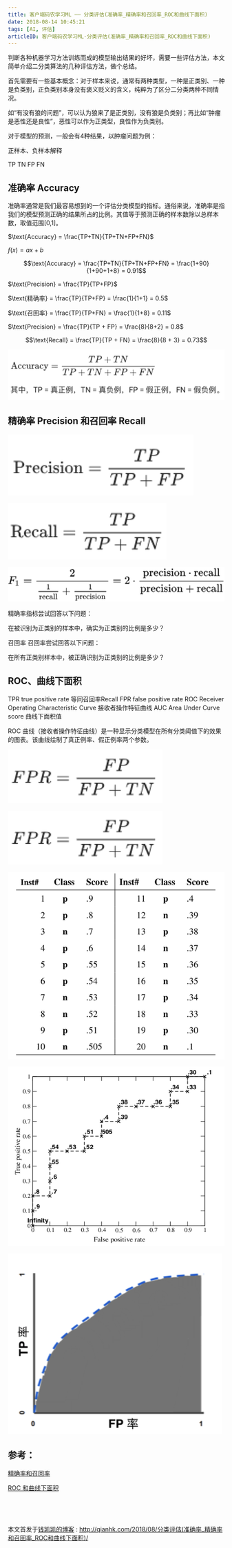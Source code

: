 ```yaml
---
title: 客户端码农学习ML —— 分类评估(准确率_精确率和召回率_ROC和曲线下面积)
date: 2018-08-14 10:45:21
tags: [AI, 评估]
articleID: 客户端码农学习ML-分类评估(准确率_精确率和召回率_ROC和曲线下面积)
---
```


判断各种机器学习方法训练而成的模型输出结果的好坏，需要一些评估方法，本文简单介绍二分类算法的几种评估方法，做个总结。

首先需要有一些基本概念：对于样本来说，通常有两种类型，一种是正类别、一种是负类别，正负类别本身没有褒义贬义的含义，纯粹为了区分二分类两种不同情况。

如“有没有狼的问题”，可以认为狼来了是正类别，没有狼是负类别；再比如“肿瘤是恶性还是良性”，恶性可以作为正类型，良性作为负类别。

对于模型的预测，一般会有4种结果，以肿瘤问题为例：

正样本、负样本解释

TP TN FP FN

<!--more-->

## 准确率 Accuracy

准确率通常是我们最容易想到的一个评估分类模型的指标。通俗来说，准确率是指我们的模型预测正确的结果所占的比例。其值等于预测正确的样本数除以总样本数，取值范围[0,1]。

$\text{Accuracy} = \frac{TP+TN}{TP+TN+FP+FN}$

$f(x)=ax+b$

$$\text{Accuracy} = \frac{TP+TN}{TP+TN+FP+FN} = \frac{1+90}{1+90+1+8} = 0.91$$

$\text{Precision} = \frac{TP}{TP+FP}$

$\text{精确率} = \frac{TP}{TP+FP} = \frac{1}{1+1} = 0.5$

$\text{召回率} = \frac{TP}{TP+FN} = \frac{1}{1+8} = 0.11$

$\text{Precision} = \frac{TP}{TP + FP} = \frac{8}{8+2} = 0.8$

$$\text{Recall} = \frac{TP}{TP + FN} = \frac{8}{8 + 3} = 0.73$$


![ai_score_Accuracy](../images/ai_score_Accuracy.png)

## 精确率 Precision 和召回率 Recall

![ai_score_Precision](../images/ai_score_Precision.png)

![ai_score_Recall](../images/ai_score_Recall.png)

![ai_score_F1_score](../images/ai_score_F1_score.png)

精确率指标尝试回答以下问题：

在被识别为正类别的样本中，确实为正类别的比例是多少？

召回率
召回率尝试回答以下问题：

在所有正类别样本中，被正确识别为正类别的比例是多少？

## ROC、曲线下面积

TPR      true positive rate   等同召回率Recall
FPR      false positive rate
ROC     Receiver Operating Characteristic Curve 接收者操作特征曲线
AUC     Area Under Curve score 曲线下面积值

ROC 曲线（接收者操作特征曲线）是一种显示分类模型在所有分类阈值下的效果的图表。该曲线绘制了真正例率、假正例率两个参数。

![ai_score_FPR](../images/ai_score_FPR.png)

![ai_score_TPR](../images/ai_score_FPR.png)

![ai_score_roc_origin_data](../images/ai_score_roc_origin_data.png)

![ai_score_roc1](../images/ai_score_roc1.png)

![ai_score_roc2](../images/ai_score_roc2.png)

## 参考：

[精确率和召回率](https://developers.google.cn/machine-learning/crash-course/classification/precision-and-recall)

[ROC 和曲线下面积](https://developers.google.cn/machine-learning/crash-course/classification/roc-and-auc)

## 　

本文首发于[钱凯凯的博客](http://qianhk.com) : http://qianhk.com/2018/08/分类评估(准确率_精确率和召回率_ROC和曲线下面积)/


